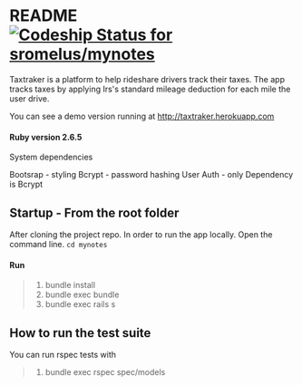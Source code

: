 # README [![Codeship Status for sromelus/mynotes](https://app.codeship.com/projects/ac888ccf-12d4-44ec-8325-b6f22b3ec134/status?branch=master)](https://app.codeship.com/projects/444186)


Taxtraker is a platform to help rideshare drivers track their taxes. The app tracks taxes by applying Irs's standard mileage deduction for each mile the user drive.

You can see a demo version running at http://taxtraker.herokuapp.com

####  Ruby version 2.6.5

System dependencies

Bootsrap - styling
Bcrypt - password hashing
User Auth - only Dependency is Bcrypt

## Startup - From the root folder
After cloning the project repo.
In order to run the app locally. Open the command line.
`cd mynotes`

#### Run
>1. bundle install
>2. bundle exec bundle
>2. bundle exec rails s

## How to run the test suite

You can run rspec tests with

> 1. bundle exec rspec spec/models
